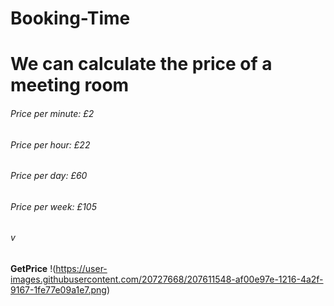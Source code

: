 # Booking-Time

# We can calculate the price of a meeting room
###### Price per minute: £2
###### Price per hour: £22
###### Price per day: £60
###### Price per week: £105
###### v


**GetPrice**
!(https://user-images.githubusercontent.com/20727668/207611548-af00e97e-1216-4a2f-9167-1fe77e09a1e7.png)

